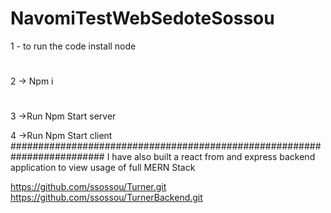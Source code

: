 # NavomiTestWebSedoteSossou
1 - to run the code install node
#
2 -> Npm i
#
3 ->Run Npm Start server

4 ->Run Npm Start client
#########################################################################
I have also built a react from and express backend application to view  usage of full MERN Stack

https://github.com/ssossou/Turner.git
https://github.com/ssossou/TurnerBackend.git
